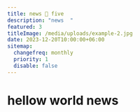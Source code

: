```yaml
---
title: news 🦖 five
description: "news  "
featured: 3
titleImage: /media/uploads/example-2.jpg
date: 2023-12-20T10:00:00+06:00
sitemap:
  changefreq: monthly
  priority: 1
  disable: false
---
```


# hellow world news
